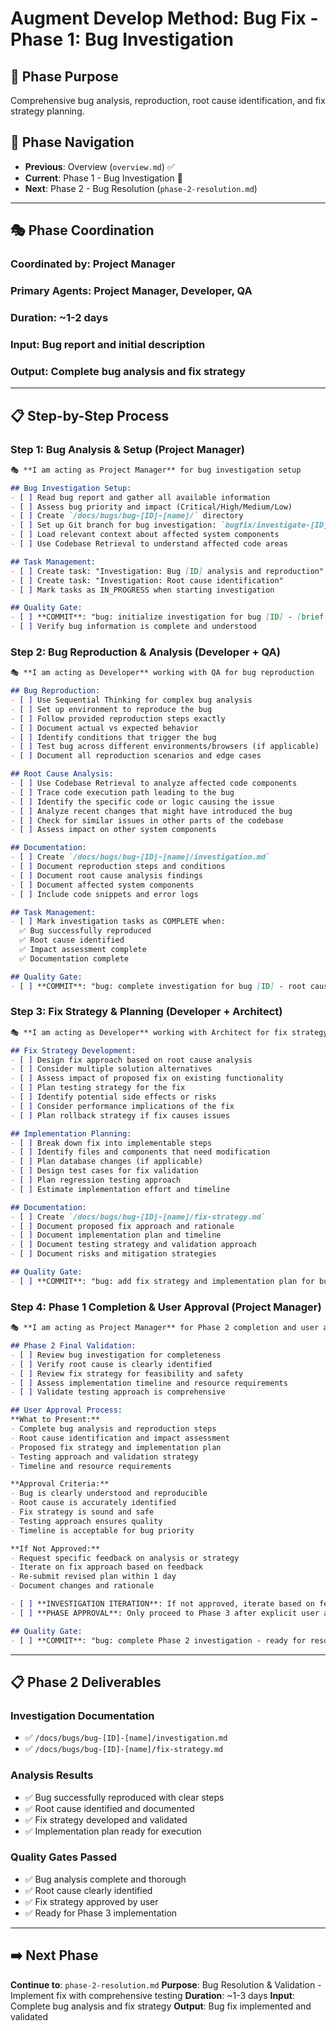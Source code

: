# Augment Develop Method: Bug Fix - Phase 1: Bug Investigation

## 🎯 Phase Purpose
Comprehensive bug analysis, reproduction, root cause identification, and fix strategy planning.

## 📍 Phase Navigation
- **Previous**: Overview (`overview.md`) ✅
- **Current**: Phase 1 - Bug Investigation 🔄
- **Next**: Phase 2 - Bug Resolution (`phase-2-resolution.md`)

---

## 🎭 Phase Coordination

### **Coordinated by**: Project Manager
### **Primary Agents**: Project Manager, Developer, QA
### **Duration**: ~1-2 days
### **Input**: Bug report and initial description
### **Output**: Complete bug analysis and fix strategy

---

## 📋 Step-by-Step Process

### **Step 1: Bug Analysis & Setup (Project Manager)**

```markdown
🎭 **I am acting as Project Manager** for bug investigation setup

## Bug Investigation Setup:
- [ ] Read bug report and gather all available information
- [ ] Assess bug priority and impact (Critical/High/Medium/Low)
- [ ] Create `/docs/bugs/bug-[ID]-[name]/` directory
- [ ] Set up Git branch for bug investigation: `bugfix/investigate-[ID]-[name]`
- [ ] Load relevant context about affected system components
- [ ] Use Codebase Retrieval to understand affected code areas

## Task Management:
- [ ] Create task: "Investigation: Bug [ID] analysis and reproduction"
- [ ] Create task: "Investigation: Root cause identification"
- [ ] Mark tasks as IN_PROGRESS when starting investigation

## Quality Gate:
- [ ] **COMMIT**: "bug: initialize investigation for bug [ID] - [brief description]"
- [ ] Verify bug information is complete and understood
```

### **Step 2: Bug Reproduction & Analysis (Developer + QA)**

```markdown
🎭 **I am acting as Developer** working with QA for bug reproduction

## Bug Reproduction:
- [ ] Use Sequential Thinking for complex bug analysis
- [ ] Set up environment to reproduce the bug
- [ ] Follow provided reproduction steps exactly
- [ ] Document actual vs expected behavior
- [ ] Identify conditions that trigger the bug
- [ ] Test bug across different environments/browsers (if applicable)
- [ ] Document all reproduction scenarios and edge cases

## Root Cause Analysis:
- [ ] Use Codebase Retrieval to analyze affected code components
- [ ] Trace code execution path leading to the bug
- [ ] Identify the specific code or logic causing the issue
- [ ] Analyze recent changes that might have introduced the bug
- [ ] Check for similar issues in other parts of the codebase
- [ ] Assess impact on other system components

## Documentation:
- [ ] Create `/docs/bugs/bug-[ID]-[name]/investigation.md`
- [ ] Document reproduction steps and conditions
- [ ] Document root cause analysis findings
- [ ] Document affected system components
- [ ] Include code snippets and error logs

## Task Management:
- [ ] Mark investigation tasks as COMPLETE when:
  ✅ Bug successfully reproduced
  ✅ Root cause identified
  ✅ Impact assessment complete
  ✅ Documentation complete

## Quality Gate:
- [ ] **COMMIT**: "bug: complete investigation for bug [ID] - root cause identified"
```

### **Step 3: Fix Strategy & Planning (Developer + Architect)**

```markdown
🎭 **I am acting as Developer** working with Architect for fix strategy

## Fix Strategy Development:
- [ ] Design fix approach based on root cause analysis
- [ ] Consider multiple solution alternatives
- [ ] Assess impact of proposed fix on existing functionality
- [ ] Plan testing strategy for the fix
- [ ] Identify potential side effects or risks
- [ ] Consider performance implications of the fix
- [ ] Plan rollback strategy if fix causes issues

## Implementation Planning:
- [ ] Break down fix into implementable steps
- [ ] Identify files and components that need modification
- [ ] Plan database changes (if applicable)
- [ ] Design test cases for fix validation
- [ ] Plan regression testing approach
- [ ] Estimate implementation effort and timeline

## Documentation:
- [ ] Create `/docs/bugs/bug-[ID]-[name]/fix-strategy.md`
- [ ] Document proposed fix approach and rationale
- [ ] Document implementation plan and timeline
- [ ] Document testing strategy and validation approach
- [ ] Document risks and mitigation strategies

## Quality Gate:
- [ ] **COMMIT**: "bug: add fix strategy and implementation plan for bug [ID]"
```

### **Step 4: Phase 1 Completion & User Approval (Project Manager)**

```markdown
🎭 **I am acting as Project Manager** for Phase 2 completion and user approval

## Phase 2 Final Validation:
- [ ] Review bug investigation for completeness
- [ ] Verify root cause is clearly identified
- [ ] Review fix strategy for feasibility and safety
- [ ] Assess implementation timeline and resource requirements
- [ ] Validate testing approach is comprehensive

## User Approval Process:
**What to Present:**
- Complete bug analysis and reproduction steps
- Root cause identification and impact assessment
- Proposed fix strategy and implementation plan
- Testing approach and validation strategy
- Timeline and resource requirements

**Approval Criteria:**
- Bug is clearly understood and reproducible
- Root cause is accurately identified
- Fix strategy is sound and safe
- Testing approach ensures quality
- Timeline is acceptable for bug priority

**If Not Approved:**
- Request specific feedback on analysis or strategy
- Iterate on fix approach based on feedback
- Re-submit revised plan within 1 day
- Document changes and rationale

- [ ] **INVESTIGATION ITERATION**: If not approved, iterate based on feedback
- [ ] **PHASE APPROVAL**: Only proceed to Phase 3 after explicit user approval

## Quality Gate:
- [ ] **COMMIT**: "bug: complete Phase 2 investigation - ready for resolution"
```

---

## 📋 Phase 2 Deliverables

### **Investigation Documentation**
- ✅ `/docs/bugs/bug-[ID]-[name]/investigation.md`
- ✅ `/docs/bugs/bug-[ID]-[name]/fix-strategy.md`

### **Analysis Results**
- ✅ Bug successfully reproduced with clear steps
- ✅ Root cause identified and documented
- ✅ Fix strategy developed and validated
- ✅ Implementation plan ready for execution

### **Quality Gates Passed**
- ✅ Bug analysis complete and thorough
- ✅ Root cause clearly identified
- ✅ Fix strategy approved by user
- ✅ Ready for Phase 3 implementation

---

## ➡️ **Next Phase**

**Continue to**: `phase-2-resolution.md`
**Purpose**: Bug Resolution & Validation - Implement fix with comprehensive testing
**Duration**: ~1-3 days
**Input**: Complete bug analysis and fix strategy
**Output**: Bug fix implemented and validated
